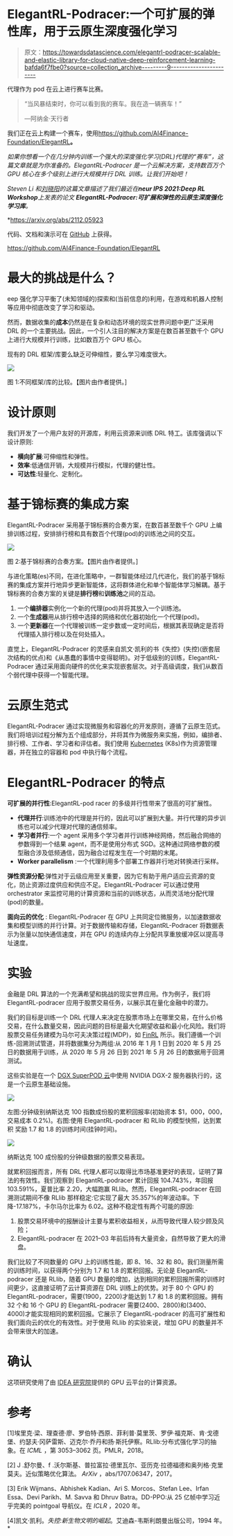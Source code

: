 # ElegantRL-Podracer:一个可扩展的弹性库，用于云原生深度强化学习

> 原文：<https://towardsdatascience.com/elegantrl-podracer-scalable-and-elastic-library-for-cloud-native-deep-reinforcement-learning-bafda6f7fbe0?source=collection_archive---------9----------------------->

代理作为 pod 在云上进行赛车比赛。

> “当风暴结束时，你可以看到我的赛车。我在造一辆赛车！”
> 
> —阿纳金·天行者

我们正在云上构建一个赛车，使用<https://github.com/AI4Finance-Foundation/ElegantRL>**。**

*如果你想看一个在几分钟内训练一个强大的深度强化学习(DRL)代理的“赛车”，这篇文章就是为你准备的。ElegantRL-Podracer 是一个云解决方案，支持数百万个 GPU 核心在多个级别上进行大规模并行 DRL 训练。让我们开始吧！*

*Steven Li 和[刘晓阳](https://twitter.com/XiaoYangLiu10)的这篇文章描述了我们最近在**neur IPS 2021:Deep RL Workshop**上发表的论文 **ElegantRL-Podracer:可扩展和弹性的云原生深度强化学习库**。*

*<https://arxiv.org/abs/2112.05923>  

代码、文档和演示可在 [GitHub](https://github.com/AI4Finance-Foundation/ElegantRL) 上获得。

<https://github.com/AI4Finance-Foundation/ElegantRL>  

# 最大的挑战是什么？

eep 强化学习平衡了(未知领域的)探索和(当前信息的)利用，在游戏和机器人控制等应用中彻底改变了学习和驱动。

然而，数据收集的**成本**仍然是在复杂和动态环境的现实世界问题中更广泛采用 DRL 的一个主要挑战。因此，一个引人注目的解决方案是在数百甚至数千个 GPU 上进行大规模并行训练，比如数百万个 GPU 核心。

现有的 DRL 框架/库要么缺乏可伸缩性，要么学习难度很大。

![](img/79bcb71cc34155af48636a6578f65811.png)

图 1:不同框架/库的比较。【图片由作者提供。]

# 设计原则

我们开发了一个用户友好的开源库，利用云资源来训练 DRL 特工。该库强调以下设计原则:

*   **横向扩展**:可伸缩性和弹性。
*   **效率**:低通信开销，大规模并行模拟，代理的健壮性。
*   **可达性**:轻量化、定制化。

# 基于锦标赛的集成方案

ElegantRL-Podracer 采用基于锦标赛的合奏方案，在数百甚至数千个 GPU 上编排训练过程，安排排行榜和具有数百个代理(pod)的训练池之间的交互。

![](img/683f017d2665f4e798a5e52a077bc484.png)

图 2:基于锦标赛的合奏方案。【图片由作者提供。]

与进化策略(es)不同，在进化策略中，一群智能体经过几代进化，我们的基于锦标赛的集成方案并行地异步更新智能体，这将群体进化和单个智能体学习解耦。基于锦标赛的合奏方案的关键是**排行榜**和**训练池**之间的互动。

1.  一个**编排器**实例化一个新的代理(pod)并将其放入一个训练池。
2.  一个**生成器**用从排行榜中选择的网络和优化器初始化一个代理(pod)。
3.  一个**更新器**在一个代理被训练一定步数或一定时间后，根据其表现确定是否将代理插入排行榜以及在何处插入。

直觉上，ElegantRL-Podracer 的灵感来自凯文·凯利的书《失控》(失控)(嵌套层次结构的优点)和《从愚蠢的事情中变得聪明》。对于低级别的训练，ElegantRL-Podracer 通过采用面向硬件的优化来实现嵌套层次。对于高级调度，我们从数百个弱代理中获得一个智能代理。

# **云原生范式**

ElegantRL-Podracer 通过实现微服务和容器化的开发原则，遵循了云原生范式。我们将培训过程分解为五个组成部分，并将其作为微服务来实施，例如，编排者、排行榜、工作者、学习者和评估者。我们使用 [Kubernetes](https://kubernetes.io/) (K8s)作为资源管理器，并在独立的容器和 pod 中执行每个流程。

# ElegantRL-Podracer 的特点

**可扩展的并行性**:ElegantRL-pod racer 的多级并行性带来了很高的可扩展性。

*   **代理并行**:训练池中的代理是并行的，因此可以扩展到大量。并行代理的异步训练也可以减少代理对代理的通信频率。
*   **学习者并行**:一个 agent 采用多个学习者并行训练神经网络，然后融合网络的参数得到一个结果 agent，而不是使用分布式 SGD。这种通过网络参数的模型融合涉及低频通信，因为融合过程发生在一个时期的末尾。
*   **Worker parallelism** :一个代理利用多个部署工作器并行地对转换进行采样。

**弹性资源分配**:弹性对于云级应用至关重要，因为它有助于用户适应云资源的变化，防止资源过度供应和供应不足。ElegantRL-Podracer 可以通过使用 orchestrator 来监控可用的计算资源和当前的训练状态，从而灵活地分配代理(pod)的数量。

**面向云的优化** : ElegantRL-Podracer 在 GPU 上共同定位微服务，以加速数据收集和模型训练的并行计算。对于数据传输和存储，ElegantRL-Podracer 将数据表示为张量以加快通信速度，并在 GPU 的连续内存上分配共享重放缓冲区以提高寻址速度。

# 实验

金融是 DRL 算法的一个充满希望和挑战的现实世界应用。作为例子，我们将 ElegantRL-podracer 应用于股票交易任务，以展示其在量化金融中的潜力。

我们的目标是训练一个 DRL 代理人来决定在股票市场上在哪里交易，在什么价格交易，在什么数量交易，因此问题的目标是最大化期望收益和最小化风险。我们将股票交易任务建模为马尔可夫决策过程(MDP)，如 [FinRL](https://github.com/AI4Finance-Foundation/FinRL) 所示。我们遵循一个训练-回溯测试管道，并将数据集分为两组:从 2016 年 1 月 1 日到 2020 年 5 月 25 日的数据用于训练，从 2020 年 5 月 26 日到 2021 年 5 月 26 日的数据用于回溯测试。

这些实验是在一个 [DGX SuperPOD 云](https://www.nvidia.com/en-us/data-center/dgx-superpod/)中使用 NVIDIA DGX-2 服务器执行的，这是一个云原生基础设施。

![](img/9bad3658ee2dd8a5b7f4aadad6d9771f.png)

左图:分钟级别纳斯达克 100 指数成份股的累积回报率(初始资本
$1，000，000，交易成本 0.2%)。右图:使用 ElegantRL-podracer 和 RLlib 的模型快照，达到累积
奖励 1.7 和 1.8 的训练时间(挂钟时间)。

![](img/90f37b1015b4031516199270e76dd59d.png)

纳斯达克 100 成份股的分钟级数据的股票交易表现。

就累积回报而言，所有 DRL 代理人都可以取得比市场基准更好的表现，证明了算法的有效性。我们观察到 ElegantRL-podracer 累计回报 104.743%，年回报 103.591%，夏普比率 2.20，大幅跑赢 RLlib。然而，ElegantRL-podracer 在回溯测试期间不像 RLlib 那样稳定:它实现了最大 35.357%的年波动率。下降-17.187%，卡尔马尔比率为 6.02。这种不稳定性有两个可能的原因:

1.  股票交易环境中的报酬设计主要与累积收益相关，从而导致代理人较少顾及风险；
2.  ElegantRL-podracer 在 2021–03 年前后持有大量资金，自然导致了更大的滑盘。

我们比较了不同数量的 GPU 上的训练性能，即 8、16、32 和 80。我们测量所需的训练时间，以获得两个分别为 1.7 和 1.8 的累积回报。无论是 ElegantRL-podracer 还是 RLlib，随着 GPU 数量的增加，达到相同的累积回报所需的训练时间更少，这直接证明了云计算资源在 DRL 训练上的优势。对于 80 个 GPU 的 ElegantRL-podracer，需要(1900，2200)才能达到 1.7 和 1.8 的累积回报。拥有 32 个和 16 个 GPU 的 ElegantRL-podracer 需要(2400、2800)和(3400、4000)才能实现相同的累积回报。它展示了 ElegantRL-podracer 的高可扩展性和我们面向云的优化的有效性。对于使用 RLlib 的实验来说，增加 GPU 的数量并不会带来很大的加速。

# 确认

这项研究使用了由 [IDEA 研究院](https://idea.edu.cn/en)提供的 GPU 云平台的计算资源。

# 参考

[1]埃里克·梁、理查德·廖、罗伯特·西原、菲利普·莫里茨、罗伊·福克斯、肯·戈德堡、约瑟夫·冈萨雷斯、迈克尔·乔丹和扬·斯托伊察。RLlib:分布式强化学习的抽象。在 *ICML* ，第 3053–3062 页。PMLR，2018。

[2] J .舒尔曼、f .沃尔斯基、普拉富拉·德里瓦尔、亚历克·拉德福德和奥列格·克里莫夫。近似策略优化算法。 *ArXiv* ，abs/1707.06347，2017。

[3] Erik Wijmans、Abhishek Kadian、Ari S. Morcos、Stefan Lee、Irfan Essa、Devi Parikh、M. Savva 和 Dhruv Batra。DD-PPO:从 25 亿帧中学习近乎完美的 pointgoal 导航仪。在 *ICLR* ，2020 年。

[4]凯文·凯利。*失控:新生物文明的崛起*。艾迪森-韦斯利朗曼出版公司，1994 年。*